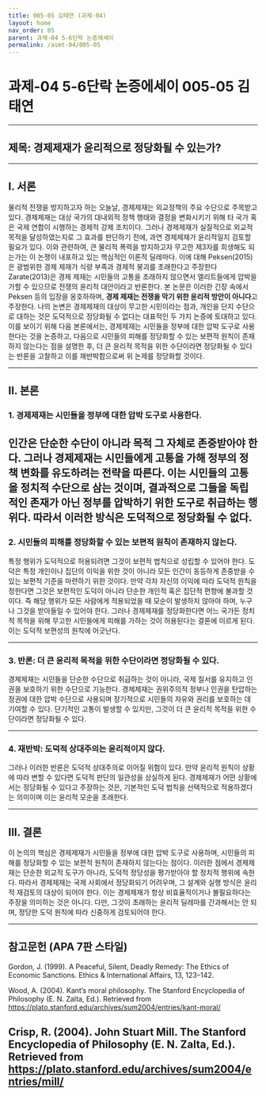 ```yaml
---
title: 005-05 김태연 (과제-04)
layout: home
nav_order: 05
parent: 과제-04 5-6단락 논증에세이
permalink: /asmt-04/005-05
---
```


# 과제-04 5-6단락 논증에세이 005-05 김태연

---

## 제목: 경제제재가 윤리적으로 정당화될 수 있는가?

---

## I. 서론

물리적 전쟁을 방지하고자 하는 오늘날, 경제제재는 외교정책의 주요 수단으로 주목받고 있다. 경제제재는 대상 국가의 대내외적 정책 행태와 결정을 변화시키기 위해 타 국가 혹은 국제 연합이 시행하는 경제적 강제 조치이다. 그러나 경제제재가 실질적으로 외교적 목적을 달성하였는지로 그 효과를 판단하기 전에, 과연 경제제재가 윤리적일지 검토할 필요가 있다. 이와 관련하여, 큰 물리적 폭력을 방지하고자 무고한 제3자를 희생해도 되는가는 이 논쟁이 내포하고 있는 핵심적인 이론적 딜레마다. 이에 대해 Peksen(2015)은 광범위한 경제 제재가 식량 부족과 경제적 붕괴를 초래한다고 주장한다 Zarate(2013)은 경제 제재는 시민들의 고통을 초래하지 않으면서 엘리트들에게 압박을 가할 수 있으므로 전쟁의 윤리적 대안이라고 반론한다. 본 논문은 이러한 긴장 속에서 Peksen 등의 입장을 옹호하하며, **경제 제재는 전쟁을 막기 위한 윤리적 방안이 아니다**고 주장한다. 나의 논변은 경제제재의 대상이 무고한 시민이라는 점과, 개인을 단지 수단으로 대하는 것은 도덕적으로 정당화될 수 없다는 대표적인 두 가지 논증에 토대하고 있다. 이를 보이기 위해 다음 본론에서는, 경제제재는 시민들을 정부에 대한 압박 도구로 사용한다는 것을 논증하고, 다음으로 시민들의 피해를 정당화할 수 있는 보편적 원칙이 존재하지 않는다는 점을 설명한 후, 더 큰 윤리적 목적을 위한 수단이라면 정당화될 수 있다는 반론을 고찰하고 이를 재반박함으로써 위 논제를 정당화할 것이다.

---

## II. 본론

### 1. 경제제재는 시민들을 정부에 대한 압박 도구로 사용한다.

인간은 단순한 수단이 아니라 목적 그 자체로 존중받아야 한다. 그러나 경제제재는 시민들에게 고통을 가해 정부의 정책 변화를 유도하려는 전략을 따른다. 이는 시민들의 고통을 정치적 수단으로 삼는 것이며, 결과적으로 그들을 독립적인 존재가 아닌 정부를 압박하기 위한 도구로 취급하는 행위다. 따라서 이러한 방식은 도덕적으로 정당화될 수 없다.
---

### 2. 시민들의 피해를 정당화할 수 있는 보편적 원칙이 존재하지 않는다.

특정 행위가 도덕적으로 허용되려면 그것이 보편적 법칙으로 성립할 수 있어야 한다. 도덕은 특정 개인이나 집단의 이익을 위한 것이 아니라 모든 인간이 동등하게 존중받을 수 있는 보편적 기준을 마련하기 위한 것이다. 만약 각자 자신의 이익에 따라 도덕적 원칙을 정한다면 그것은 보편적인 도덕이 아니라 단순한 개인적 혹은 집단적 편향에 불과할 것이다. 즉 해당 행위가 모든 사람에게 적용되었을 때 모순이 발생하지 않아야 하며, 누구나 그것을 받아들일 수 있어야 한다. 그러나 경제제재를 정당화한다면 어느 국가든 정치적 목적을 위해 무고한 시민들에게 피해를 가하는 것이 허용된다는 결론에 이르게 된다. 이는 도덕적 보편성의 원칙에 어긋난다.

---

### 3. 반론: 더 큰 윤리적 목적을 위한 수단이라면 정당화될 수 있다.

경제제재는 시민들을 단순한 수단으로 취급하는 것이 아니라, 국제 질서를 유지하고 인권을 보호하기 위한 수단으로 기능한다. 경제제재는 권위주의적 정부나 인권을 탄압하는 정권에 대한 압박 수단으로 사용되며 장기적으로 시민들의 자유와 권리를 보호하는 데 기여할 수 있다. 단기적인 고통이 발생할 수 있지만, 그것이 더 큰 윤리적 목적을 위한 수단이라면 정당화될 수 있다.

---

### 4. 재반박: 도덕적 상대주의는 윤리적이지 않다.

그러나 이러한 반론은 도덕적 상대주의로 이어질 위험이 있다. 만약 윤리적 원칙이 상황에 따라 변할 수 있다면 도덕적 판단의 일관성을 상실하게 된다. 경제제재가 어떤 상황에서는 정당화될 수 있다고 주장하는 것은, 기본적인 도덕 법칙을 선택적으로 적용하겠다는 의미이며 이는 윤리적 모순을 초래한다.

---

## III. 결론 

이 논의의 핵심은 경제제재가 시민들을 정부에 대한 압박 도구로 사용하며, 시민들의 피해를 정당화할 수 있는 보편적 원칙이 존재하지 않는다는 점이다. 이러한 점에서 경제제재는 단순한 외교적 도구가 아니라, 도덕적 정당성을 평가받아야 할 정치적 행위에 속한다. 따라서 경제제재는 국제 사회에서 정당화되기 어려우며, 그 설계와 실행 방식은 윤리적 재검토의 대상이 되어야 한다. 이는 경제제재가 항상 비효율적이거나 불필요하다는 주장을 의미하는 것은 아니다. 다만, 그것이 초래하는 윤리적 딜레마를 간과해서는 안 되며, 정당한 도덕 원칙에 따라 신중하게 검토되어야 한다.

---

## 참고문헌 (APA 7판 스타일)

Gordon, J. (1999). A Peaceful, Silent, Deadly Remedy: The Ethics of Economic Sanctions. Ethics & International Affairs, 13, 123–142.

Wood, A. (2004). Kant’s moral philosophy. The Stanford Encyclopedia of Philosophy (E. N. Zalta, Ed.). Retrieved from https://plato.stanford.edu/archives/sum2004/entries/kant-moral/

Crisp, R. (2004). John Stuart Mill. The Stanford Encyclopedia of Philosophy (E. N. Zalta, Ed.). Retrieved from https://plato.stanford.edu/archives/sum2004/entries/mill/
---
